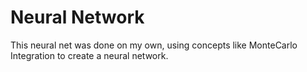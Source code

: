 # Neural Network

This neural net was done on my own, using concepts like MonteCarlo Integration to create a neural network.
